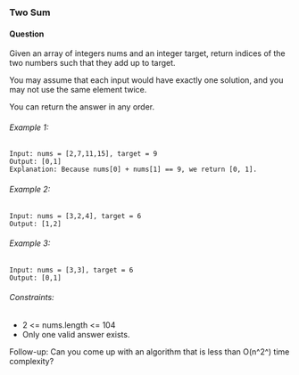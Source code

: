 ### Two Sum

#### Question

Given an array of integers nums and an integer target, return indices of the two numbers such that they add up to target.

You may assume that each input would have exactly one solution, and you may not use the same element twice.

You can return the answer in any order.

###### Example 1:

```
Input: nums = [2,7,11,15], target = 9
Output: [0,1]
Explanation: Because nums[0] + nums[1] == 9, we return [0, 1].
```

###### Example 2:

```
Input: nums = [3,2,4], target = 6
Output: [1,2]
```

###### Example 3:

```
Input: nums = [3,3], target = 6
Output: [0,1]
```

###### Constraints:

- 2 <= nums.length <= 104
- Only one valid answer exists.

Follow-up: Can you come up with an algorithm that is less than O(n^2^) time complexity?
